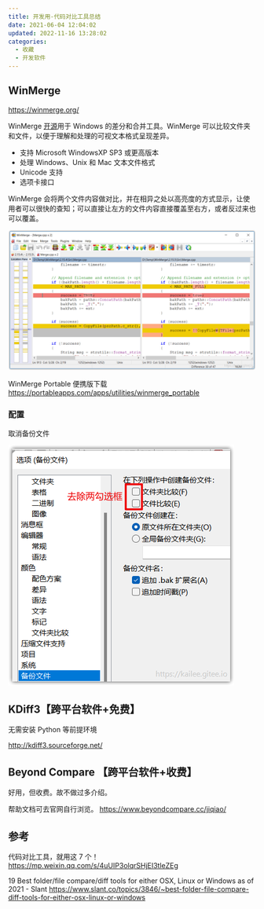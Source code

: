 ```yaml
---
title: 开发用-代码对比工具总结
date: 2021-06-04 12:04:02
updated: 2022-11-16 13:28:02
categories:
  - 收藏
  - 开发软件
---
```


## WinMerge

<https://winmerge.org/>

WinMerge [开源](https://winmerge.org/source-code/)用于 Windows 的差分和合并工具。WinMerge 可以比较文件夹和文件，以便于理解和处理的可视文本格式呈现差异。

* 支持 Microsoft WindowsXP SP3 或更高版本
* 处理 Windows、Unix 和 Mac 文本文件格式
* Unicode 支持
* 选项卡接口

WinMerge 会将两个文件内容做对比，并在相异之处以高亮度的方式显示，让使用者可以很快的查知；可以直接让左方的文件内容直接覆盖至右方，或者反过来也可以覆盖。

![软件截图](./imgs/%E4%B8%93%E9%A2%98-%E4%BB%A3%E7%A0%81%E5%AF%B9%E6%AF%94%E5%B7%A5%E5%85%B7%E6%80%BB%E7%BB%93/1.png)

WinMerge Portable 便携版下载
<https://portableapps.com/apps/utilities/winmerge_portable>

### 配置

取消备份文件

![配置](./imgs/%E4%B8%93%E9%A2%98-%E4%BB%A3%E7%A0%81%E5%AF%B9%E6%AF%94%E5%B7%A5%E5%85%B7%E6%80%BB%E7%BB%93/2.png)

## KDiff3【跨平台软件+免费】

无需安装 Python 等前提环境

<http://kdiff3.sourceforge.net/>

## Beyond Compare 【跨平台软件+收费】

好用，但收费。故不做过多介绍。

帮助文档可去官网自行浏览。
<https://www.beyondcompare.cc/jiqiao/>

## 参考

代码对比工具，就用这 7 个！
<https://mp.weixin.qq.com/s/4uUIP3olqrSHjEI3tleZEg>

19 Best folder/file compare/diff tools for either OSX, Linux or Windows as of 2021 - Slant <https://www.slant.co/topics/3846/~best-folder-file-compare-diff-tools-for-either-osx-linux-or-windows>
